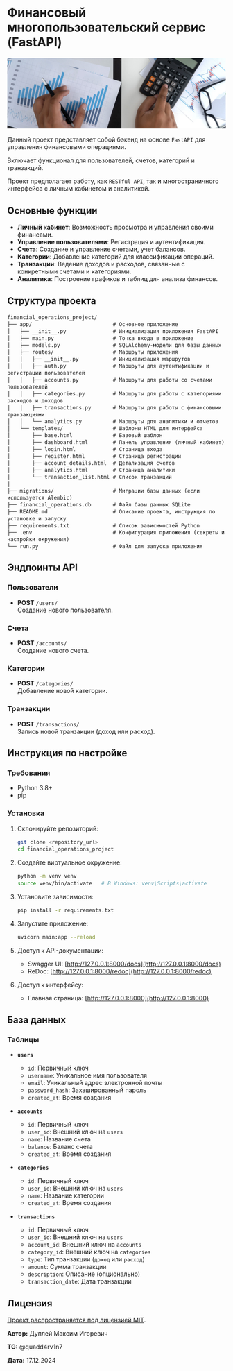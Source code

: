 # Финансовый многопользовательский сервис (FastAPI)

![finance_service](img/finance_service.png)

Данный проект представляет собой бэкенд на основе `FastAPI` для управления финансовыми операциями.

Включает функционал для пользователей, счетов, категорий и транзакций. 

Проект предполагает работу, как `RESTful API`, так и многостраничного интерфейса с личным кабинетом и аналитикой.

## Основные функции

- **Личный кабинет**: Возможность просмотра и управления своими финансами.
- **Управление пользователями**: Регистрация и аутентификация.
- **Счета**: Создание и управление счетами, учет балансов.
- **Категории**: Добавление категорий для классификации операций.
- **Транзакции**: Ведение доходов и расходов, связанные с конкретными счетами и категориями.
- **Аналитика**: Построение графиков и таблиц для анализа финансов.

## Структура проекта

```
financial_operations_project/
├── app/                          # Основное приложение
│   ├── __init__.py               # Инициализация приложения FastAPI
│   ├── main.py                   # Точка входа в приложение
│   ├── models.py                 # SQLAlchemy-модели для базы данных
│   ├── routes/                   # Маршруты приложения
│   │   ├── __init__.py           # Инициализация маршрутов
│   │   ├── auth.py               # Маршруты для аутентификации и регистрации пользователей
│   │   ├── accounts.py           # Маршруты для работы со счетами пользователей
│   │   ├── categories.py         # Маршруты для работы с категориями расходов и доходов
│   │   ├── transactions.py       # Маршруты для работы с финансовыми транзакциями
│   │   └── analytics.py          # Маршруты для аналитики и отчетов
│   └── templates/                # Шаблоны HTML для интерфейса
│       ├── base.html             # Базовый шаблон
│       ├── dashboard.html        # Панель управления (личный кабинет)
│       ├── login.html            # Страница входа
│       ├── register.html         # Страница регистрации
│       ├── account_details.html  # Детализация счетов
│       ├── analytics.html        # Страница аналитики
│       └── transaction_list.html # Список транзакций
│
├── migrations/                   # Миграции базы данных (если используется Alembic)
├── financial_operations.db       # Файл базы данных SQLite
├── README.md                     # Описание проекта, инструкция по установке и запуску
├── requirements.txt              # Список зависимостей Python
├── .env                          # Конфигурация приложения (секреты и настройки окружения)
└── run.py                        # Файл для запуска приложения
```

## Эндпоинты API

### Пользователи

- **POST** `/users/`  
  Создание нового пользователя.

### Счета

- **POST** `/accounts/`  
  Создание нового счета.

### Категории

- **POST** `/categories/`  
  Добавление новой категории.

### Транзакции

- **POST** `/transactions/`  
  Запись новой транзакции (доход или расход).

## Инструкция по настройке

### Требования

- Python 3.8+
- pip

### Установка

1. Склонируйте репозиторий:
   ```bash
   git clone <repository_url>
   cd financial_operations_project
   ```

2. Создайте виртуальное окружение:
   ```bash
   python -m venv venv
   source venv/bin/activate   # В Windows: venv\Scripts\activate
   ```

3. Установите зависимости:
   ```bash
   pip install -r requirements.txt
   ```

4. Запустите приложение:
   ```bash
   uvicorn main:app --reload
   ```

5. Доступ к API-документации:
   - Swagger UI: [http://127.0.0.1:8000/docs](http://127.0.0.1:8000/docs)  
   - ReDoc: [http://127.0.0.1:8000/redoc](http://127.0.0.1:8000/redoc)

6. Доступ к интерфейсу:
   - Главная страница: [http://127.0.0.1:8000](http://127.0.0.1:8000)

## База данных

### Таблицы

- **`users`**  
  - `id`: Первичный ключ  
  - `username`: Уникальное имя пользователя  
  - `email`: Уникальный адрес электронной почты  
  - `password_hash`: Захэшированный пароль  
  - `created_at`: Время создания

- **`accounts`**  
  - `id`: Первичный ключ  
  - `user_id`: Внешний ключ на `users`  
  - `name`: Название счета  
  - `balance`: Баланс счета  
  - `created_at`: Время создания

- **`categories`**  
  - `id`: Первичный ключ  
  - `user_id`: Внешний ключ на `users`  
  - `name`: Название категории  
  - `created_at`: Время создания

- **`transactions`**  
  - `id`: Первичный ключ  
  - `user_id`: Внешний ключ на `users`  
  - `account_id`: Внешний ключ на `accounts`  
  - `category_id`: Внешний ключ на `categories`  
  - `type`: Тип транзакции (`доход` или `расход`)  
  - `amount`: Сумма транзакции  
  - `description`: Описание (опционально)  
  - `transaction_date`: Дата транзакции

## Лицензия

[Проект распространяется под лицензией MIT](https://github.com/QuadDarv1ne/financial_operations_project/blob/master/LICENCE).



**Автор:** Дуплей Максим Игоревич

**TG:** @quadd4rv1n7

**Дата:** 17.12.2024
